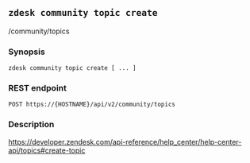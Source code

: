 ## `zdesk community topic create`

/community/topics

### Synopsis

    zdesk community topic create [ ... ]

### REST endpoint

    POST https://{HOSTNAME}/api/v2/community/topics

### Description

https://developer.zendesk.com/api-reference/help_center/help-center-api/topics#create-topic

